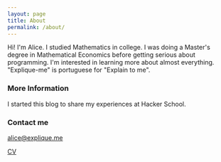 ```yaml
---
layout: page
title: About
permalink: /about/
---
```


Hi! I'm Alice. I studied Mathematics in college. I was doing a Master's degree in Mathematical Economics before getting serious about programming. I'm interested in learning more about almost everything. "Explique-me" is portuguese for "Explain to me".

### More Information

I started this blog to share my experiences at Hacker School.

### Contact me

[alice@explique.me](mailto:alice@explique.me)

[CV](https://github.com/adusca/adusca.github.io/raw/master/cv-english.pdf)
